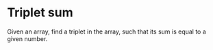 # Triplet sum
Given an array, find a triplet in the array, such that its sum is equal to a given number.

